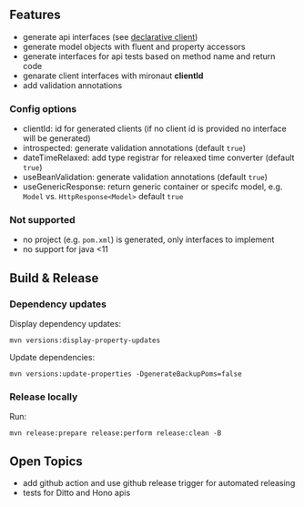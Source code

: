 ## Features

 * generate api interfaces (see [declarative client](https://docs.micronaut.io/1.3.3/guide/index.html#clientAnnotation))
 * generate model objects with fluent and property accessors
 * generate interfaces for api tests based on method name and return code
 * genarate client interfaces with mironaut **clientId**
 * add validation annotations

### Config options

 * clientId: id for generated clients (if no client id is provided no interface will be generated)
 * introspected: generate validation annotations (default `true`)
 * dateTimeRelaxed: add type registrar for releaxed time converter (default `true`)
 * useBeanValidation: generate validation annotations (default `true`)
 * useGenericResponse: return generic container or specifc model, e.g. `Model` vs. `HttpResponse<Model>` default `true`

### Not supported

 * no project (e.g. `pom.xml`) is generated, only interfaces to implement
 * no support for java <11

## Build & Release

### Dependency updates

Display dependency updates:
```
mvn versions:display-property-updates
```

Update dependencies:
```
mvn versions:update-properties -DgenerateBackupPoms=false
```

### Release locally

Run:
```
mvn release:prepare release:perform release:clean -B
```

## Open Topics

 * add github action and use github release trigger for automated releasing
 * tests for Ditto and Hono apis
